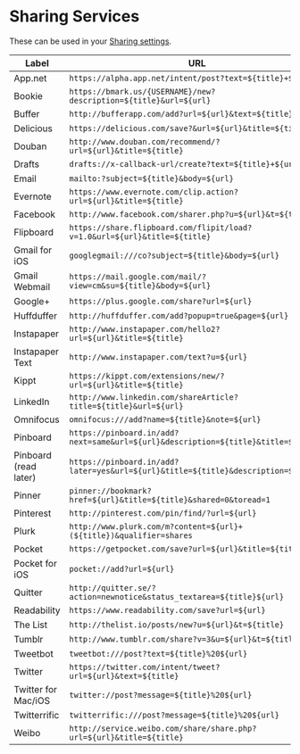 Sharing Services
================

These can be used in your [Sharing settings](https://feedbin.me/settings/sharing).

| Label                 | URL                                                                                |
|-----------------------|------------------------------------------------------------------------------------|
| App.net               | `https://alpha.app.net/intent/post?text=${title}+${url}`                           |
| Bookie                | `https://bmark.us/{USERNAME}/new?description=${title}&url=${url}`                  |
| Buffer                | `http://bufferapp.com/add?url=${url}&text=${title}`                                |
| Delicious             | `https://delicious.com/save?&url=${url}&title=${title}`                            |
| Douban                | `http://www.douban.com/recommend/?url=${url}&title=${title}`                       |
| Drafts                | `drafts://x-callback-url/create?text=${title}+${url}`                              |
| Email                 | `mailto:?subject=${title}&body=${url}`                                             |
| Evernote              | `https://www.evernote.com/clip.action?url=${url}&title=${title}`                   |
| Facebook              | `http://www.facebook.com/sharer.php?u=${url}&t=${title}`                           |
| Flipboard             | `https://share.flipboard.com/flipit/load?v=1.0&url=${url}&title=${title}`          |
| Gmail for iOS         | `googlegmail:///co?subject=${title}&body=${url}`                                   |
| Gmail Webmail         | `https://mail.google.com/mail/?view=cm&su=${title}&body=${url}`                    |
| Google+               | `https://plus.google.com/share?url=${url}`                                         |
| Huffduffer            | `http://huffduffer.com/add?popup=true&page=${url}`                                 |
| Instapaper            | `http://www.instapaper.com/hello2?url=${url}&title=${title}`                       |
| Instapaper Text       | `http://www.instapaper.com/text?u=${url}`                                          |
| Kippt                 | `https://kippt.com/extensions/new/?url=${url}&title=${title}`                      |
| LinkedIn              | `http://www.linkedin.com/shareArticle?title=${title}&url=${url}`                   |
| Omnifocus             | `omnifocus:///add?name=${title}&note=${url}`                                       |
| Pinboard              | `https://pinboard.in/add?next=same&url=${url}&description=${title}&title=${title}` |
| Pinboard (read later) | `https://pinboard.in/add?later=yes&url=${url}&title=${title}&description=${title}` |
| Pinner                | `pinner://bookmark?href=${url}&title=${title}&shared=0&toread=1`                   |
| Pinterest             | `http://pinterest.com/pin/find/?url=${url}`                                        |
| Plurk                 | `http://www.plurk.com/m?content=${url}+(${title})&qualifier=shares`                |
| Pocket                | `https://getpocket.com/save?url=${url}&title=${title}`                             |
| Pocket for iOS        | `pocket://add?url=${url}`                                                          | 
| Quitter               | `http://quitter.se/?action=newnotice&status_textarea=${title}${url}`               |
| Readability           | `https://www.readability.com/save?url=${url}`                                      |
| The List              | `http://thelist.io/posts/new?u=${url}&t=${title}`                                  |
| Tumblr                | `http://www.tumblr.com/share?v=3&u=${url}&t=${title}`                              |
| Tweetbot              | `tweetbot:///post?text=${title}%20${url}`                                          |
| Twitter               | `https://twitter.com/intent/tweet?url=${url}&text=${title}`                        |
| Twitter for Mac/iOS   | `twitter://post?message=${title}%20${url}`                                         |
| Twitterrific          | `twitterrific:///post?message=${title}%20${url}`                                   |
| Weibo                 | `http://service.weibo.com/share/share.php?url=${url}&title=${title}`               |
